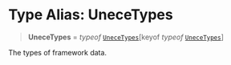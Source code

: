 # Type Alias: UneceTypes

> **UneceTypes** = *typeof* [`UneceTypes`](../variables/UneceTypes.md)\[keyof *typeof* [`UneceTypes`](../variables/UneceTypes.md)\]

The types of framework data.
